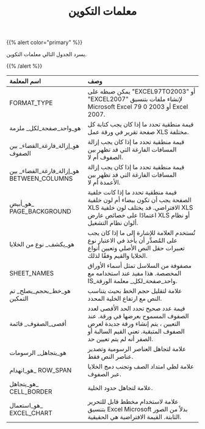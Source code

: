 ﻿---
title: معلمات التكوين
type: docs
weight: 10
url: /ar/jasperreports/configuration-parameters/
---
{{% alert color="primary" %}} 

 يسرد الجدول التالي معلمات التكوين.

{{% /alert %}} 

|**اسم المعلمة** |**وصف** |
|:- |:- |
| FORMAT_TYPE| يمكن ضبطه على "EXCEL97TO2003" أو "EXCEL2007" لإنشاء ملفات بتنسيق Microsoft Excel 79 0 2003 أو Excel 2007.|
|هو_واحد_صفحة_لكل_ ملزمة| قيمة منطقية تحدد ما إذا كان يجب كتابة كل صفحة تقرير في ورقة عمل XLS مختلفة.|
|هو_إزالة_فارغة_الفضاء_ بين الصفوف| قيمة منطقية تحدد ما إذا كان يجب إزالة المسافات الفارغة التي قد تظهر بين الصفوف أم لا.|
|هو_إزالة_فارغة_الفضاء_ بين BETWEEN_COLUMNS| قيمة منطقية تحدد ما إذا كان يجب إزالة المسافات الفارغة التي قد تظهر بين الأعمدة أم لا.|
|هو_أبيض_ PAGE_BACKGROUND| قيمة منطقية تحدد ما إذا كانت خلفية الصفحة يجب أن تكون بيضاء أم لون خلفية XLS الافتراضي. قد يختلف لون خلفية XLS اعتمادًا على خصائص عارض XLS أو نظام ألوان نظام التشغيل.|
|هو_يكشف_ نوع من الخلايا| تُستخدم العلامة للإشارة إلى ما إذا كان يجب على المُصدِّر أن يأخذ في الاعتبار نوع تعبيرات حقل النص الأصلي وتعيين أنواع الخلايا والقيم وفقًا لذلك.|
| SHEET_NAMES|مصفوفة من السلاسل تمثل أسماء الأوراق المخصصة. هذا مفيد عند استخدامه مع IS_واحد_صفحة_لكل_ معلمة الورقة.|
|هو_خط_بحجم_يصلح_ تم التمكين|علامة لتقليل حجم الخط بحيث يتناسب النص مع ارتفاع الخلية المحدد.|
|أقصى_الصفوف_ قائمة| قيمة عدد صحيح تحدد الحد الأقصى لعدد الصفوف المسموح بعرضها في ورقة. عند التعيين ، يتم إنشاء ورقة جديدة لعرض الصفوف المتبقية. تعني القيم السالبة أو الصفر أنه لم يتم تعيين حد.|
|هو_يتجاهل_ الرسومات| علامة لتجاهل العناصر الرسومية وتصدير عناصر النص فقط.|
|هو_انهدام_ ROW_SPAN| علامة لطي امتداد الصف وتجنب دمج الخلايا عبر الصفوف.|
|هو_يتجاهل_ CELL_BORDER| علامة لتجاهل حدود الخلية.|
|هو_استعمال_ EXCEL_CHART| علامة لاستخدام مخطط قابل للتحرير بتنسيق Excel Microsoft بدلاً من الصور الثابتة. القيمة الافتراضية هي الحقيقية.|

